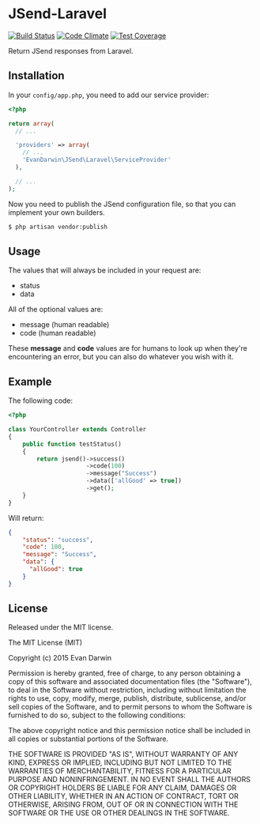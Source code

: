 # JSend-Laravel

[![Build Status](https://travis-ci.org/EvanDarwin/Laravel-JSend.svg?branch=master)](https://travis-ci.org/EvanDarwin/Laravel-JSend)
[![Code Climate](https://codeclimate.com/github/EvanDarwin/Laravel-JSend/badges/gpa.svg)](https://codeclimate.com/github/EvanDarwin/Laravel-JSend)
[![Test Coverage](https://codeclimate.com/github/EvanDarwin/Laravel-JSend/badges/coverage.svg)](https://codeclimate.com/github/EvanDarwin/Laravel-JSend/coverage)

Return JSend responses from Laravel.

## Installation

In your `config/app.php`, you need to add our service provider:

```php
<?php

return array(
  // ...

  'providers' => array(
    // ...
    'EvanDarwin\JSend\Laravel\ServiceProvider'
  ),

  // ...
);
```

Now you need to publish the JSend configuration file, so that you can implement your own builders.

```sh
$ php artisan vendor:publish
```

## Usage


The values that will always be included in your request are:
* status
* data

All of the optional values are:
* message (human readable)
* code (human readable)

These **message** and **code** values are for humans to look up when they're encountering an error, but you can also do whatever you wish with it.

## Example

The following code:
```php
<?php

class YourController extends Controller
{
    public function testStatus()
    {
        return jsend()->success()
                      ->code(100)
                      ->message("Success")
                      ->data(['allGood' => true])
                      ->get();
    }
}
```

Will return:

```json
{
    "status": "success",
    "code": 100,
    "message": "Success",
    "data": {
      "allGood": true
    }
}
```

## License

Released under the MIT license.

The MIT License (MIT)

Copyright (c) 2015 Evan Darwin

Permission is hereby granted, free of charge, to any person obtaining a copy
of this software and associated documentation files (the "Software"), to deal
in the Software without restriction, including without limitation the rights
to use, copy, modify, merge, publish, distribute, sublicense, and/or sell
copies of the Software, and to permit persons to whom the Software is
furnished to do so, subject to the following conditions:

The above copyright notice and this permission notice shall be included in
all copies or substantial portions of the Software.

THE SOFTWARE IS PROVIDED "AS IS", WITHOUT WARRANTY OF ANY KIND, EXPRESS OR
IMPLIED, INCLUDING BUT NOT LIMITED TO THE WARRANTIES OF MERCHANTABILITY,
FITNESS FOR A PARTICULAR PURPOSE AND NONINFRINGEMENT. IN NO EVENT SHALL THE
AUTHORS OR COPYRIGHT HOLDERS BE LIABLE FOR ANY CLAIM, DAMAGES OR OTHER
LIABILITY, WHETHER IN AN ACTION OF CONTRACT, TORT OR OTHERWISE, ARISING FROM,
OUT OF OR IN CONNECTION WITH THE SOFTWARE OR THE USE OR OTHER DEALINGS IN
THE SOFTWARE.
